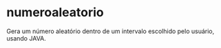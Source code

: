 # numeroaleatorio
Gera um número aleatório dentro de um intervalo escolhido pelo usuário, usando JAVA.
